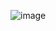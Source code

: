 ![image](https://user-images.githubusercontent.com/101611468/185958479-99c7b6ed-542a-402a-9552-1e56ba70192b.png)
